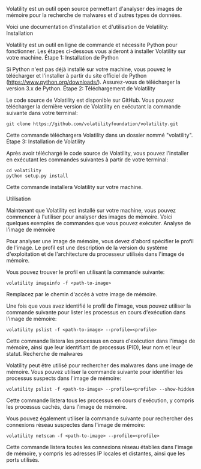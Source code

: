 Volatility est un outil open source permettant d'analyser des images de mémoire pour la recherche de malwares et d'autres types de données.

Voici une documentation d'installation et d'utilisation de Volatility:
Installation

Volatility est un outil en ligne de commande et nécessite Python pour fonctionner. Les étapes ci-dessous vous aideront à installer Volatility sur votre machine.
Étape 1: Installation de Python

Si Python n'est pas déjà installé sur votre machine, vous pouvez le télécharger et l'installer à partir du site officiel de Python (https://www.python.org/downloads/). Assurez-vous de télécharger la version 3.x de Python.
Étape 2: Téléchargement de Volatility

Le code source de Volatility est disponible sur GitHub. Vous pouvez télécharger la dernière version de Volatility en exécutant la commande suivante dans votre terminal:

```
git clone https://github.com/volatilityfoundation/volatility.git
```

Cette commande téléchargera Volatility dans un dossier nommé "volatility".
Étape 3: Installation de Volatility

Après avoir téléchargé le code source de Volatility, vous pouvez l'installer en exécutant les commandes suivantes à partir de votre terminal:


```
cd volatility
python setup.py install
```
Cette commande installera Volatility sur votre machine.

Utilisation

Maintenant que Volatility est installé sur votre machine, vous pouvez commencer à l'utiliser pour analyser des images de mémoire. Voici quelques exemples de commandes que vous pouvez exécuter.
Analyse de l'image de mémoire

Pour analyser une image de mémoire, vous devez d'abord spécifier le profil de l'image. Le profil est une description de la version du système d'exploitation et de l'architecture du processeur utilisés dans l'image de mémoire.

Vous pouvez trouver le profil en utilisant la commande suivante:

```
volatility imageinfo -f <path-to-image>
```
Remplacez <path-to-image> par le chemin d'accès à votre image de mémoire.

Une fois que vous avez identifié le profil de l'image, vous pouvez utiliser la commande suivante pour lister les processus en cours d'exécution dans l'image de mémoire:

```
volatility pslist -f <path-to-image> --profile=<profile>
```

Cette commande listera les processus en cours d'exécution dans l'image de mémoire, ainsi que leur identifiant de processus (PID), leur nom et leur statut.
Recherche de malwares

Volatility peut être utilisé pour rechercher des malwares dans une image de mémoire. Vous pouvez utiliser la commande suivante pour identifier les processus suspects dans l'image de mémoire:

```
volatility pslist -f <path-to-image> --profile=<profile> --show-hidden
```

Cette commande listera tous les processus en cours d'exécution, y compris les processus cachés, dans l'image de mémoire.

Vous pouvez également utiliser la commande suivante pour rechercher des connexions réseau suspectes dans l'image de mémoire:

```
volatility netscan -f <path-to-image> --profile=<profile>
```
Cette commande listera toutes les connexions réseau établies dans l'image de mémoire, y compris les adresses IP locales et distantes, ainsi que les ports utilisés.
